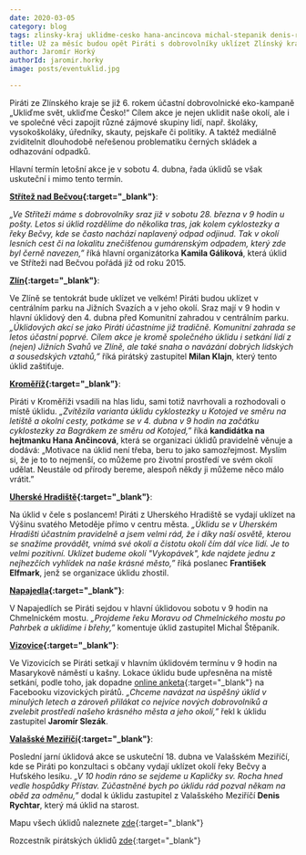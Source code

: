 ```yaml
---
date: 2020-03-05
category: blog
tags: zlinsky-kraj uklidme-cesko hana-ancincova michal-stepanik denis-rychtar jaromir-slezak kamila-galikova frantisek-elfmark milan-klajn
title: Už za měsíc budou opět Piráti s dobrovolníky uklízet Zlínský kraj, přidejte se!
author: Jaromír Horký
authorId: jaromir.horky
image: posts/eventuklid.jpg

---
```

Piráti ze Zlínského kraje se již 6. rokem účastní dobrovolnické eko-kampaně „Ukliďme svět, ukliďme Česko!“ Cílem akce je nejen uklidit naše okolí, ale i ve společné věci zapojit různé zájmové skupiny lidí, např. školáky, vysokoškoláky, úředníky, skauty, pejskaře či politiky. A taktéž mediálně zviditelnit dlouhodobě neřešenou problematiku černých skládek a odhazování odpadků.
 
Hlavní termín letošní akce je v sobotu 4. dubna, řada úklidů se však uskuteční i mimo tento termín.
 
**[Střítež nad Bečvou](https://www.facebook.com/events/131071381521967/){:target="_blank"}**:

*„Ve Stříteži máme s dobrovolníky sraz již v sobotu 28. března v 9 hodin u pošty. Letos si úklid rozdělíme do několika tras, jak kolem cyklostezky a řeky Bečvy, kde se často nachází naplavený odpad odjinud. Tak v okolí lesních cest či na lokalitu znečišťenou gumárenským odpadem, který zde byl černě navezen,”* říká hlavní organizátorka **Kamila Gáliková**, která úklid ve Stříteži nad Bečvou pořádá již od roku 2015. 
 
**[Zlín](https://www.facebook.com/events/128043768550102/){:target="_blank"}**:

Ve Zlíně se tentokrát bude uklízet ve velkém! Piráti budou uklízet v centrálním parku na Jižních Svazích a v jeho okolí. Sraz mají v 9 hodin v hlavní úklidový den 4. dubna před Komunitní zahradou v centrálním parku. *„Úklidových akcí se jako Piráti účastníme již tradičně. Komunitní zahrada se letos účastní poprvé. Cílem akce je kromě společného úklidu i setkání lidí z (nejen) Jižních Svahů ve Zlíně, ale také snaha o navázání dobrých lidských a sousedských vztahů,”* říká pirátský zastupitel **Milan Klajn**, který tento úklid zaštiťuje.

**[Kroměříž](https://www.facebook.com/events/544968026119416/){:target="_blank"}**:

Piráti v Kroměříži vsadili na hlas lidu, sami totiž navrhovali a rozhodovali o místě úklidu. *„Zvítězila varianta úklidu cyklostezky u Kotojed ve směru na letiště a okolní cesty, potkáme se v 4. dubna v 9 hodin na začátku cyklostezky za Bagrákem ze směru od Kotojed,”* říká **kandidátka na hejtmanku Hana Ančincová**, která se organizaci úklidů pravidelně věnuje a dodává: „Motivace na úklid není třeba, beru to jako samozřejmost. Myslím si, že je to to nejmenší, co můžeme pro životní prostředí ve svém okolí udělat. Neustále od přírody bereme, alespoň někdy ji můžeme něco málo vrátit.”

**[Uherské Hradiště](https://www.facebook.com/events/205870430495245/){:target="_blank"}**:

Na úklid v čele s poslancem! Piráti z Uherského Hradiště se vydají uklízet na Výšinu svatého Metoděje přímo v centru města. *„Úklidu se v Uherském Hradišti účastním pravidelně a jsem velmi rád, že i díky naší osvětě, kterou se snažíme provádět, vnímá své okolí a čistotu okolí čím dál více lidí. Je to velmi pozitivní. Uklízet budeme okolí "Vykopávek", kde najdete jednu z nejhezčích vyhlídek na naše krásné město,”* říká poslanec **František Elfmark**, jenž se organizace úklidu zhostil. 

**[Napajedla](https://www.facebook.com/events/241845786841164/){:target="_blank"}**:

V Napajedlích se Piráti sejdou v hlavní úklidovou sobotu v 9 hodin na Chmelnickém mostu. *„Projdeme řeku Moravu od Chmelnického mostu po Pahrbek a uklidíme i břehy,”* komentuje úklid zastupitel Michal Štěpaník.

**[Vizovice](https://www.facebook.com/events/208518277186011/){:target="_blank"}**:

Ve Vizovicích se Piráti setkají v hlavním úklidovém termínu v 9 hodin na Masarykově náměstí u kašny. Lokace úklidu bude upřesněna na místě setkání, podle toho, jak dopadne [online anketa](https://www.facebook.com/events/208518277186011/permalink/208518680519304/){:target="_blank"} na Facebooku vizovických pirátů. *„Chceme navázat na úspěšný úklid v minulých letech a zároveň přilákat co nejvíce nových dobrovolníků a zvelebit prostředí našeho krásného města a jeho okolí,”* řekl k úklidu zastupitel **Jaromír Slezák**.
 
**[Valašské Meziříčí](https://www.facebook.com/events/2936722903015388/){:target="_blank"}**:

Poslední jarní úklidová akce se uskuteční 18. dubna ve Valašském Meziříčí, kde se Piráti po konzultaci s občany vydají uklízet okolí řeky Bečvy a Huťského lesíku. *„V 10 hodin ráno se sejdeme u Kapličky sv. Rocha hned vedle hospůdky Přístav. Zúčastněné bych po úklidu rád pozval někam na oběd za odměnu,”* dodal k úklidu zastupitel z Valašského Meziříčí **Denis Rychtar**, který má úklid na starost.

Mapu všech úklidů naleznete [zde](https://www.uklidmecesko.cz/map/){:target="_blank"}

Rozcestník pirátských úklidů [zde](https://www.facebook.com/events/3174972639394983/){:target="_blank"}

